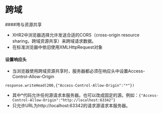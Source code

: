 # 跨域
####垮与资源共享
- XHR2中浏览器选择允许发送合适的CORS（cross-origin resource sharing，跨域资源共享）来跨域请求数据。
- 在标准浏览器中依旧使用XMLHttpRequest对象
#### 设置响应头
- 当浏览器使用跨域资源共享时，服务器都必须在响应头中设置Access-Control-Allow-Origin
``` 
response.writeHead(200,{"Access-Control-Allow-Origin":"*"})
```
- 其中*代码允许任何源请求本服务器。也可以改成固定的源。例如：`{"Access-Control-Allow-Origin":"http://localhost:63342"}`
- 只允许URL为http://localhost:63342的请求源请求本服务器。
